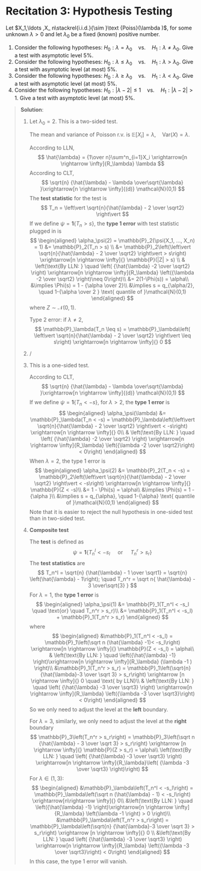 # Recitation 3: Hypothesis Testing

Let $X_1,\ldots ,X_ n\stackrel{i.i.d.}{\sim }\text {Poiss}(\lambda )$, for some unknown $\lambda > 0$ and let $\lambda_0$ be a fixed (known) positive number.

1. Consider the following hypotheses: $H_0: \lambda =\lambda _0 \quad \text {vs.} \quad H_1: \lambda \neq \lambda _0.$ Give a test with asymptotic level $5\%$.
2. Consider the following hypotheses: $H_0: \lambda \leq \lambda _0 \quad \text {vs.} \quad H_1: \lambda >\lambda _0 .$ Give a test with asymptotic level (at most) $5\%$.
3. Consider the following hypotheses: $H_0: \lambda \geq \lambda _0 \quad \text {vs.} \quad H_1: \lambda <\lambda _0 .$ Give a test with asymptotic level (at most) $5\%$.
4. Consider the following hypotheses: $H_0: |\lambda -2|\leq 1 \quad \text {vs.} \quad H_1: |\lambda -2|> 1 .$ Give a test with asymptotic level (at most) $5\%$.

> **Solution**:
>
> 1. Let $\lambda_0 = 2$. This is a two-sided test.
>
>    The mean and variance of Poisson r.v. is $\mathbb{E}[X_i] = \lambda, \quad \mathsf{Var}(X) = \lambda$. 
>
>    According to LLN, 
>    $$
>    \hat{\lambda} = {1\over n}\sum^n_{i=1}X_i \xrightarrow[n \rightarrow \infty]{R_\lambda} \lambda
>    $$
>    According to CLT,
>    $$
>    \sqrt{n} {\hat{\lambda} - \lambda \over\sqrt{\lambda} }\xrightarrow[n \rightarrow \infty]{(d)} \mathcal{N}(0,1)
>    $$
>    The **test statistic** for the test is
>    $$
>    T_n = \left\vert \sqrt{n}{\hat{\lambda} - 2 \over \sqrt2} \right\vert
>    $$
>    If we define $\psi = \mathbf{1}\{T_n > s\}$, the **type 1 error** with test statistic plugged in is
>    $$
>    \begin{aligned}
>    \alpha_\psi(2) = \mathbb{P}_2(\psi(X_1, ..., X_n) = 1) &= \mathbb{P}_2(T_n > s) \\
>    &= \mathbb{P}_2\left(\left\vert \sqrt{n}{\hat{\lambda} - 2 \over \sqrt2} \right\vert > s\right) \xrightarrow[n \rightarrow \infty]{} \mathbb{P}(|Z| > s) \\ 
>    & \left(\text{By LLN: } \quad \left( {\hat{\lambda} -2  \over \sqrt2} \right) \xrightarrow[n \rightarrow \infty]{R_\lambda} \left({\lambda -2  \over \sqrt2} \right)\neq 0\right)\\
>    &= 2(1-\Phi(s)) = \alpha\\
>    &\implies \Phi(s) = 1 - {\alpha \over 2}\\
>    &\implies s = q_{\alpha/2}, \quad 1-{\alpha \over 2 } \text{ quantile of }\mathcal{N}(0,1)
>    \end{aligned}
>    $$
>    where $Z \sim \mathcal{N}(0,1)$.
>
>    Type 2 error: if $\lambda \neq 2$, 
>    $$
>    \mathbb{P}_\lambda(T_n \leq s) = \mathbb{P}_\lambda\left( \left\vert \sqrt{n}{\hat{\lambda} - 2 \over \sqrt2} \right\vert \leq s\right) \xrightarrow[n \rightarrow \infty]{} 0
>    $$
>
> 2. /
>
> 3. This is a one-sided test.
>
>    According to CLT,
>    $$
>    \sqrt{n} {\hat{\lambda} - \lambda \over\sqrt{\lambda} }\xrightarrow[n \rightarrow \infty]{(d)} \mathcal{N}(0,1)
>    $$
>    If we define $\psi = \mathbf{1}\{T_n < -s\}$, for $\lambda > 2$, the **type 1 error** is 
>    $$
>    \begin{aligned}
>    \alpha_\psi(\lambda) &= \mathbb{P}_\lambda(T_n < -s) = \mathbb{P}_\lambda\left(\left\vert \sqrt{n}{\hat{\lambda} - 2 \over \sqrt2} \right\vert < -s\right) \xrightarrow[n \rightarrow \infty]{} 0\\
>    & \left(\text{By LLN: } \quad \left( {\hat{\lambda} -2  \over \sqrt2} \right) \xrightarrow[n \rightarrow \infty]{R_\lambda} \left({\lambda -2  \over \sqrt2}\right) < 0\right)
>    \end{aligned}
>    $$
>    When $\lambda = 2$, the type 1 error is 
>    $$
>    \begin{aligned}
>    \alpha_\psi(2) &= \mathbb{P}_2(T_n < -s) = \mathbb{P}_2\left(\left\vert \sqrt{n}{\hat{\lambda} - 2 \over \sqrt2} \right\vert < -s\right) \xrightarrow[n \rightarrow \infty]{} \mathbb{P}(Z < -s)\\
>    &= 1 - \Phi(s) = \alpha\\
>    &\implies \Phi(s) = 1 - {\alpha }\\
>    &\implies s = q_{\alpha}, \quad 1-{\alpha} \text{ quantile of }\mathcal{N}(0,1)
>    \end{aligned}
>    $$
>    Note that it is easier to reject the null hypothesis in one-sided test than in two-sided test.
>
> 4. **Composite test**
>
>    The **test** is defined as 
>    $$
>    \psi = \mathbf{1}\{ T_n^l < -s_l \quad \text{ or } \quad T_n^r > s_r\}
>    $$
>    The **test statistics** are
>    $$
>    T_n^l = \sqrt{n} {\hat{\lambda} - 1 \over \sqrt1} = \sqrt{n} \left(\hat{\lambda} - 1\right); \quad T_n^r = \sqrt n{ \hat{\lambda} - 3 \over\sqrt{3} }
>    $$
>    For $\lambda = 1$, the **type 1 error** is
>    $$
>    \begin{aligned}
>    \alpha_\psi(1) &= \mathbb{P}_1(T_n^l < -s_l \quad \text{or} \quad T_n^r > s_r)\\
>    &= \mathbb{P}_1(T_n^l < -s_l) + \mathbb{P}_1(T_n^r > s_r)
>    \end{aligned}
>    $$
>    where
>    $$
>    \begin{aligned}
>    &\mathbb{P}_1(T_n^l < -s_l) = \mathbb{P}_1\left(\sqrt n (\hat{\lambda} -1)< -s_l\right) \xrightarrow[n \rightarrow \infty]{} \mathbb{P}(Z < -s_l) = \alpha\\
>    & \left(\text{By LLN: } \quad \left({\hat{\lambda} -1} \right)\xrightarrow[n \rightarrow \infty]{R_\lambda} (\lambda -1 ) \right)\\
>    &\mathbb{P}_1(T_n^r > s_r) = \mathbb{P}_1\left(\sqrt{n} {\hat{\lambda}-3 \over \sqrt 3} > s_r\right) \xrightarrow [n \rightarrow \infty]{} 0 \quad \text{ by LLN}\\
>    & \left(\text{By LLN: } \quad \left( {\hat{\lambda} -3  \over \sqrt3} \right) \xrightarrow[n \rightarrow \infty]{R_\lambda} \left({\lambda -3  \over \sqrt3}\right) < 0\right)
>    \end{aligned}
>    $$
>    So we only need to adjust the level at the **left** boundary.
>
>    For $\lambda = 3$, similarly, we only need to adjust the level at the **right** boundary
>    $$
>    \mathbb{P}_3\left(T_n^r > s_r\right) = \mathbb{P}_3\left(\sqrt n {\hat{\lambda} - 3 \over \sqrt 3} > s_r\right) \xrightarrow [n \rightarrow \infty]{} \mathbb{P}(Z > s_r) = \alpha\\
>    \left(\text{By LLN: } \quad \left( {\hat{\lambda} -3  \over \sqrt3} \right) \xrightarrow[n \rightarrow \infty]{R_\lambda}\left( {\lambda -3  \over \sqrt3} \right)\right)
>    $$
>    For $\lambda \in (1,3)$: 
>    $$
>    \begin{aligned}
>    &\mathbb{P}_\lambda\left(T_n^l < -s_l\right) = \mathbb{P}_\lambda\left(\sqrt n (\hat{\lambda} - 1) < -s_l\right) \xrightarrow[n\rightarrow \infty]{} 0\\
>    &\left(\text{By LLN: } \quad \left({\hat{\lambda} -1} \right)\xrightarrow[n \rightarrow \infty]{R_\lambda} \left(\lambda -1 \right) > 0 \right)\\
>    &\mathbb{P}_\lambda\left(T_n^r > s_r\right) = \mathbb{P}_\lambda\left(\sqrt{n} {\hat{\lambda}-3 \over \sqrt 3} > s_r\right) \xrightarrow [n \rightarrow \infty]{} 0 \\
>    &\left(\text{By LLN: } \quad \left( {\hat{\lambda} -3  \over \sqrt3} \right) \xrightarrow[n \rightarrow \infty]{R_\lambda} \left({\lambda -3  \over \sqrt3}\right) < 0\right)
>    \end{aligned}
>    $$
>    In this case, the type 1 error will vanish.

